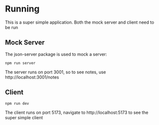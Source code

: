 # Running

This is a super simple application. Both the mock server and client need to be run

## Mock Server

The json-server package is used to mock a server:

```npm run server```

The server runs on port 3001, so to see notes, use http://localhost:3001/notes

## Client

```npm run dev```

The client runs on port 5173, navigate to http://localhost:5173 to see the super simple client